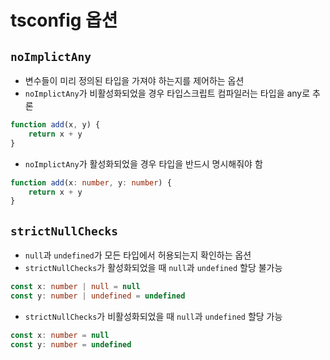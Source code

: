 # tsconfig 옵션

## `noImplictAny`
- 변수들이 미리 정의된 타입을 가져야 하는지를 제어하는 옵션
- `noImplictAny`가 비활성화되었을 경우 타입스크립트 컴파일러는 타입을 any로 추론

```ts
function add(x, y) {
	return x + y
}
```

- `noImplictAny`가 활성화되었을 경우 타입을 반드시 명시해줘야 함

```ts
function add(x: number, y: number) {
	return x + y
}
```

## `strictNullChecks`
- `null`과 `undefined`가 모든 타입에서 허용되는지 확인하는 옵션
- `strictNullChecks`가 활성화되었을 때  `null`과 `undefined`  할당 불가능

```ts
const x: number | null = null
const y: number | undefined = undefined
```

- `strictNullChecks`가 비활성화되었을 때  `null`과 `undefined`  할당 가능 

```ts
const x: number = null
const y: number = undefined
```
